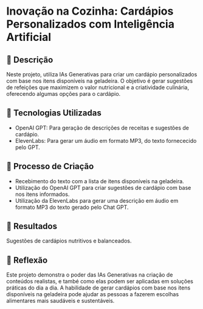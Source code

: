 # Inovação na Cozinha: Cardápios Personalizados com Inteligência Artificial

## 📒 Descrição
Neste projeto, utiliza IAs Generativas para criar um cardápio personalizados com base nos itens disponíveis na geladeira. O objetivo é gerar sugestões de refeições que maximizem o valor nutricional e a criatividade culinária, oferecendo algumas opções para o cardápio.

## 🤖 Tecnologias Utilizadas
- OpenAI GPT: Para geração de descrições de receitas e sugestões de cardápio.
- ElevenLabs: Para gerar um áudio em formato MP3, do texto fornececido pelo GPT.

## 🧐 Processo de Criação
- Recebimento do texto com a lista de itens disponíveis na geladeira.
- Utilização do OpenAI GPT para criar sugestões de cardápio com base nos itens informados.
- Utilização da ElevenLabs para gerar uma descrição em áudio em formato MP3 do texto gerado pelo Chat GPT.

## 🚀 Resultados
Sugestões de cardápios nutritivos e balanceados.

## 💭 Reflexão 
Este projeto demonstra o poder das IAs Generativas na criação de conteúdos realistas, e també como elas podem ser
aplicadas em soluções práticas do dia a dia. A habilidade de gerar cardápios com base nos itens disponíveis na geladeira
pode ajudar as pessoas a fazerem escolhas alimentares mais saudáveis e sustentáveis.

